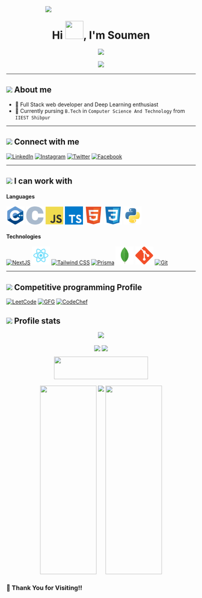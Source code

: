 <img width=400 src="https://github.com/umershaikh123/umershaikh123/assets/42178214/e3773556-1d65-459a-bf7e-67394f753783"  align="right">

<p align="left">
  <h1 align="center"> Hi <img src="https://c.tenor.com/nebZyl8oN7IAAAAi/wave-hello.gif" width="48" height="48">, I'm Soumen</h1>
  <p align="center">
  <a href="https://github.com/DenverCoder1/readme-typing-svg"><img src="https://readme-typing-svg.herokuapp.com?color=%2307F700&lines=Welcome+to+my+GitHub;Know+more+about+me+below+👇;Have+a+look+at+my+repositories...&center=true&width=500&height=50"></a>
</p>


  <p align="center">
    <img src="https://komarev.com/ghpvc/?username=SoumenDevloper985&color=blueviolet"/>
  </p>

  <hr/>
  
  <h2 align="left"><img src="https://c.tenor.com/fmo7ehm6tn0AAAAi/man-tipping-hand-joypixels.gif" width="48"> About me  </h2>
  
  - 👀 Full Stack web developer and Deep Learning enthusiast
  - 🌱 Currently pursing `B.Tech` in `Computer Science And Technology` from `IIEST Shibpur`
</p>

<hr/>

<h2 align="left"><img src="https://c.tenor.com/QHW_ZXV4LUUAAAAi/covid-social-media.gif" width="48"> Connect with me  </h2>
<p align="left">
  <a href="https://www.linkedin.com/in/soumendeveloper/"><img src="https://i.imgur.com/ocLF6w9.png" height="48" alt="LinkedIn"/></a>
  <a href="https://www.instagram.com/soumen0718/"><img src="https://i.imgur.com/kW8LrD3.png" height="48" alt="Instagram"/></a>
  <a href="https://x.com/soumenmaity6772"><img src="https://i.imgur.com/qm4OwSV.gif" width="48" alt="Twitter"/></a>
  <a href="https://www.facebook.com/profile.php?id=100070922730935"><img src="https://i.imgur.com/KfgAoiN.png" height="48" alt="Facebook"/></a>
</p>

<hr/>

<h2 align="left"><img src="https://c.tenor.com/KvRIHOyJN-sAAAAi/gears-spinning.gif" width="48"> I can work with  </h2>

<h4 align="left">Languages</h4>
<p align="left">
  <a href="https://isocpp.org/"><img src="https://raw.githubusercontent.com/devicons/devicon/1119b9f84c0290e0f0b38982099a2bd027a48bf1/icons/cplusplus/cplusplus-original.svg" height="48" alt="C++"/></a>  
  <a href="https://en.cppreference.com/w/c/language"><img src="https://raw.githubusercontent.com/devicons/devicon/1119b9f84c0290e0f0b38982099a2bd027a48bf1/icons/c/c-original.svg" height="48" alt="C"/></a>  
  <a href="https://developer.mozilla.org/en-US/docs/Web/JavaScript"><img src="https://raw.githubusercontent.com/devicons/devicon/1119b9f84c0290e0f0b38982099a2bd027a48bf1/icons/javascript/javascript-original.svg" height="48" alt="Javascript"/></a>  
<a href="https://developer.mozilla.org/en-US/docs/Web/JavaScript"><img src="https://raw.githubusercontent.com/github/explore/80688e429a7d4ef2fca1e82350fe8e3517d3494d/topics/typescript/typescript.png" height="48" alt="Typescript"/></a>
<a href="https://developer.mozilla.org/en-US/docs/Glossary/HTML5"><img src="https://raw.githubusercontent.com/devicons/devicon/1119b9f84c0290e0f0b38982099a2bd027a48bf1/icons/html5/html5-original.svg" height="48" alt="HTML5"/></a>
  <a href="https://developer.mozilla.org/en-US/docs/Web/CSS"><img src="https://raw.githubusercontent.com/devicons/devicon/1119b9f84c0290e0f0b38982099a2bd027a48bf1/icons/css3/css3-original.svg" height="48" alt="CSS3"/></a>   
  <a href="https://www.python.org/"><img src="https://raw.githubusercontent.com/devicons/devicon/1119b9f84c0290e0f0b38982099a2bd027a48bf1/icons/python/python-original.svg" height="48" alt="Python"/></a>
</p>

<h4 align="left">Technologies</h4>
<p align="left">
<a href="https://git-scm.com"><img src="https://seeklogo.com/images/N/next-js-icon-logo-EE302D5DBD-seeklogo.com.png" height="48" alt="NextJS"/></a>   
<a href="https://git-scm.com"><img src="https://raw.githubusercontent.com/github/explore/80688e429a7d4ef2fca1e82350fe8e3517d3494d/topics/react/react.png" height="48" alt="React"/></a>
<a href="https://git-scm.com"><img src="https://upload.wikimedia.org/wikipedia/commons/thumb/d/d5/Tailwind_CSS_Logo.svg/2048px-Tailwind_CSS_Logo.svg.png" height="48" alt="Tailwind CSS"/></a>
<a href="https://git-scm.com"><img src="https://i.pinimg.com/originals/39/b2/e4/39b2e4ad77c23a2c11e5950a7dfa2aec.png" height="48" alt="Prisma"/></a> 
  <a href="https://flask.palletsprojects.com/en/2.2.x/"><img src="https://raw.githubusercontent.com/devicons/devicon/1119b9f84c0290e0f0b38982099a2bd027a48bf1/icons/mongodb/mongodb-original.svg" height="48" alt="MongoDB"/></a> 
  <a href="https://git-scm.com"><img src="https://raw.githubusercontent.com/devicons/devicon/1119b9f84c0290e0f0b38982099a2bd027a48bf1/icons/git/git-original.svg" height="48" alt="Git"/></a>
<a href="https://git-scm.com"><img src="https://cdn.worldvectorlogo.com/logos/framer-motion.svg" height="48" alt="Git"/></a>  
</p>

<hr/>

<h2 align="left"><img src="https://cdn.pixabay.com/animation/2023/06/13/15/13/15-13-01-367_512.gif" width="48"> Competitive programming Profile</h2>
<p align="left">
<a href="https://leetcode.com/u/Soumen05/"><img src="https://workablehr.s3.amazonaws.com/uploads/account/open_graph_logo/604858/social?1687549873000" height="48" alt="LeetCode"/></a>
<a href="https://www.geeksforgeeks.org/user/maitysoumhiu/"><img src="https://play-lh.googleusercontent.com/ZI21NMObsjB7DbPU_EXRymHJL3HQpfsrB2N4CWb-diXm4xjl_13mmetYQZvcpgGf-64" height="48" alt="GFG"/></a>
<a href="https://www.codechef.com/users/soumenmaity05"><img src="https://cdn.codechef.com/sites/all/themes/abessive/cc-logo.png" height="48" alt="CodeChef"/></a>
</p>

<h2 align="left"><img src="https://c.tenor.com/LSHKMiRdLggAAAAi/statistics-trending-up.gif" width="48"> Profile stats  </h2>
<p align="center">
  <img src="https://github-profile-trophy.vercel.app/?username=SoumenDevloper985&theme=onedark&no-bg=true&no-frame=true&column=-1&margin-w=15&margin-h=20&show_icons=true&rank_icon=github&rank=SECRET,SSS,SS,S,AAA,AA,A,B"/>
</p>

<p align="center">
<img align="center" height="150" src="https://github-readme-stats.vercel.app/api/top-langs/?username=SoumenDevloper985&layout=compact&theme=dark"/>
<img align="center" height="150" src="https://github-readme-stats.vercel.app/api?username=SoumenDevloper985&show_icons=true&theme=dark"/>  
</p>
<p align="center">
<img width="250"  height="60" src="https://github.com/umershaikh123/umershaikh123/assets/42178214/df96a80f-eab5-469c-a0c3-a705c30ba42a"/>
</p>

<p align="center">
  <img height="500" width="150" src="https://github.com/umershaikh123/umershaikh123/assets/42178214/5425529e-e2be-4198-a127-b9c6407179bf">
  <img align="top" width="450" src="http://github-readme-streak-stats.herokuapp.com?user=https://github.com/SoumenDevloper985&theme=dark"/>  
  <img height="500" width="150" src="https://github.com/umershaikh123/umershaikh123/assets/42178214/80c7dce6-4792-4370-826b-a60520b00c73"/> 

### 🙌 Thank You for Visiting!!
</div>
